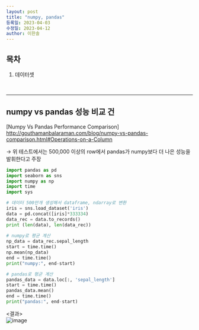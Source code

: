 ```yaml
---
layout: post
title: "numpy, pandas"
등록일: 2023-04-03
수정일: 2023-04-12
author: 이한솔
---
```


## **목차**
1. 데이터셋

<Br>
   
---

## **numpy vs pandas 성능 비교 건**
[Numpy Vs Pandas Performance Comparison] <http://gouthamanbalaraman.com/blog/numpy-vs-pandas-comparison.html#Operations-on-a-Column>
   
→ 위 테스트에서는 500,000 이상의 row에서 pandas가 numpy보다 더 나은 성능을 발휘한다고 주장

```python
import pandas as pd
import seaborn as sns
import numpy as np
import time
import sys

# 데이터 500만개 생성해서 dataframe, ndarray로 변환
iris = sns.load_dataset('iris')
data = pd.concat([iris]*333334)
data_rec = data.to_records()
print (len(data), len(data_rec))
   
# numpy로 평균 계산
np_data = data_rec.sepal_length
start = time.time()
np.mean(np_data)
end = time.time()
print("numpy:", end-start)

# pandas로 평균 계산
pandas_data = data.loc[:, 'sepal_length']
start = time.time()
pandas_data.mean()
end = time.time()
print("pandas:", end-start)

```

<결과> <BR>
![image](https://user-images.githubusercontent.com/109563345/231362278-38d93fcf-9654-4ef5-bcd9-bc488f2987d3.png)
